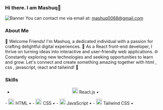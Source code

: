 ### Hi there. I am Mashuq👋
![Banner](https://i.ibb.co/9Tz11wN/mashuq0068-gmail-com.png)
You can contact me via email at: [mashuq0068@gmail.com](mailto:mashuq0068@gmail.com)

### About Me

👋 Welcome Friends! I'm Mashuq, a dedicated individual with a passion for crafting delightful digital experiences. 🚀 As a React front-end developer, I thrive on turning ideas into interactive and user-friendly web applications. 🌐 Constantly exploring new technologies and seeking opportunities to learn and grow. Let's connect and create something amazing together with html , css , javascript, react and tailwind!
🌟

### Skills
- <div align="center">
  <img src="https://reactjs.org/favicon.ico" alt="React Logo" width="20" /> React.js •
</div>
- <img src="https://www.w3.org/html/logo/downloads/HTML5_Logo_512.png" alt="HTML5 Logo" width="20" /> HTML •
- <img src="https://www.kindpng.com/picc/m/464-4640184_css3-png-download-css-icon-transparent-png.png" alt="CSS3 Logo" width="20" /> CSS •
- <img src="https://upload.wikimedia.org/wikipedia/commons/thumb/9/99/Unofficial_JavaScript_logo_2.svg/480px-Unofficial_JavaScript_logo_2.svg.png" alt="JavaScript Logo" width="20" /> JavaScript •
- <img src="https://tailwindcss.com/favicon-32x32.png" alt="Tailwind CSS Logo" width="20" /> Tailwind CSS •
